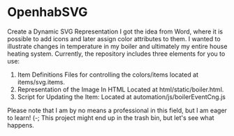 # OpenhabSVG
Create a Dynamic SVG Representation
I got the idea from Word, where it is possible to add icons and later assign color attributes to them. I wanted to illustrate changes in temperature in my boiler and ultimately my entire house heating system. Currently, the repository includes three elements for you to use:

1) Item Definitions
   Files for controlling the colors/items located at items/svg.items.
3) Representation of the Image In HTML
   Located at html/static/boiler.html.
3) Script for Updating the Item:
   Located at automation/js/boilerEventCng.js

Please note that I am by no means a professional in this field, but I am eager to learn! (-; This project might end up in the trash bin, but let's see what happens.

